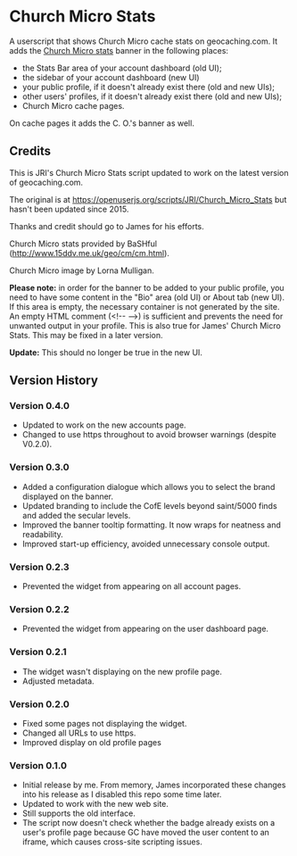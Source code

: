 # Church Micro Stats

A userscript that shows Church Micro cache stats on geocaching.com. It adds the [Church Micro stats](http://15ddv.me.uk/geo/cm/index.html) banner in the following places:

* the Stats Bar area of your account dashboard (old UI);
* the sidebar of your account dashboard (new UI)
* your public profile, if it doesn't already exist there (old and new UIs);
* other users' profiles, if it doesn't already exist there (old and new UIs);
* Church Micro cache pages.

On cache pages it adds the C. O.'s banner as well.

## Credits

This is JRI's Church Micro Stats script updated to work on the latest version of geocaching.com.

The original is at https://openuserjs.org/scripts/JRI/Church_Micro_Stats but hasn't been updated since 2015.

Thanks and credit should go to James for his efforts.

Church Micro stats provided by BaSHful (http://www.15ddv.me.uk/geo/cm/cm.html).

Church Micro image by Lorna Mulligan.

__Please note:__ in order for the banner to be added to your public profile, you need to have some content in the "Bio" area (old UI) or About tab (new UI). If this area is empty, the necessary container is not generated by the site. An empty HTML comment (&#60;!-- --&#62;) is sufficient and prevents the need for unwanted output in your profile. This is also true for James' Church Micro Stats. This may be fixed in a later version.

__Update:__ This should no longer be true in the new UI.

## Version History

### Version 0.4.0

* Updated to work on the new accounts page.
* Changed to use https throughout to avoid browser warnings (despite V0.2.0).

### Version 0.3.0

* Added a configuration dialogue which allows you to select the brand displayed on the banner.
* Updated branding to include the CofE levels beyond saint/5000 finds and added the secular levels.
* Improved the banner tooltip formatting. It now wraps for neatness and readability.
* Improved start-up efficiency, avoided unnecessary console output.

### Version 0.2.3

* Prevented the widget from appearing on all account pages.

### Version 0.2.2

* Prevented the widget from appearing on the user dashboard page.

### Version 0.2.1

* The widget wasn't displaying on the new profile page.
* Adjusted metadata.

### Version 0.2.0

* Fixed some pages not displaying the widget.
* Changed all URLs to use https.
* Improved display on old profile pages

### Version 0.1.0

* Initial release by me. From memory, James incorporated these changes into his release as I disabled this repo some time later.
* Updated to work with the new web site.
* Still supports the old interface.
* The script now doesn't check whether the badge already exists on a user's profile page because GC have moved the user content to an iframe, which causes cross-site scripting issues.
